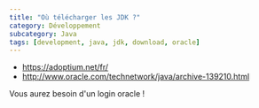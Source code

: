 ```yaml
---
title: "Où télécharger les JDK ?"
category: Développement
subcategory: Java
tags: [development, java, jdk, download, oracle]
---
```


* https://adoptium.net/fr/
* http://www.oracle.com/technetwork/java/archive-139210.html

Vous aurez besoin d'un login oracle !
